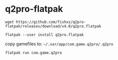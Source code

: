 # q2pro-flatpak

`wget https://github.com/fishxz/q2pro-flatpak/releases/download/v4.0/q2pro.flatpak`

`flatpak --user install q2pro.flatpak`

copy gamefiles to: `~/.var/app/com.game.q2pro/.q2pro`

`flatpak run com.game.q2pro`
